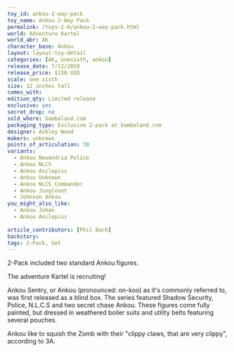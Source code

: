 ```yaml
---
toy_id: ankou-2-way-pack
toy_name: Ankou 2-Way Pack
permalink: /toys-1-6/ankou-2-way-pack.html
world: Adventure Kartel
world_abr: AK
character_base: Ankou
layout: layout-toy-detail
categories: [AK, onesixth, ankou]
release_date: 7/12/2010
release_price: $150 USD
scale: one sixth
size: 12 inches tall
comes_with:
edition_qty: Limited release
exclusive: yes
secret_drop: no
sold_where: bambaland.com
packaging_type: Exclusive 2-pack at bambaland.com
designer: Ashley Wood
makers: unknown
points_of_articulation: 30
variants: 
  - Ankou Newandria Police
  - Ankou NLCS
  - Ankou Asclepius
  - Ankou Unknown
  - Ankou NLCS Commander
  - Ankou Junglevet
  - Johnson Ankou
you_might_also_like:
  - Ankou Johan
  - Ankou Asclepius
  
article_contributors: [Phil Back]
backstory:
tags: 2-Pack, Set
---
```

2-Pack included two standard Ankou figures.

The adventure Kartel is recruiting!

Ankou Sentry, or Ankou (pronounced: on-koo) as it's commonly referred to, was first released as a blind box. The series featured Shadow Security, Police, N.L.C.S and two secret chase Ankou. These figures come fully painted, but dressed in weathered boiler suits and utility belts featuring several pouches. 

Ankou like to squish the Zomb with their "clippy claws, that are very clippy", according to 3A.